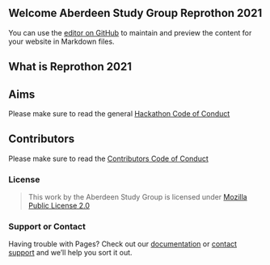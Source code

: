 ## Welcome Aberdeen Study Group Reprothon 2021

You can use the [editor on GitHub](https://github.com/Kamouyiaraki/ASG_Reprothon2021/edit/gh-pages/index.md) to maintain and preview the content for your website in Markdown files.


## What is Reprothon 2021


## Aims




Please make sure to read the general [Hackathon Code of Conduct](https://github.com/Kamouyiaraki/ASG_Reprothon2021/blob/main/Hackathon_CODE_OF_CONDUCT.md)


## Contributors


Please make sure to read the [Contributors Code of Conduct](https://github.com/Kamouyiaraki/ASG_Reprothon2021/blob/main/Contributors_CODE_OF_CONDUCT.md)



### License
>This work by the Aberdeen Study Group is licensed under [Mozilla Public License 2.0](https://github.com/Kamouyiaraki/ASG_Reprothon2021/blob/main/LICENSE)

### Support or Contact

Having trouble with Pages? Check out our [documentation](https://docs.github.com/categories/github-pages-basics/) or [contact support](https://support.github.com/contact) and we’ll help you sort it out.
